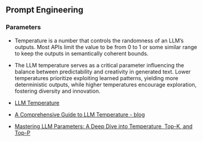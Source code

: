 ## Prompt Engineering

### Parameters 
- Temperature is a number that controls the randomness of an LLM’s outputs. Most APIs limit the value to be from 0 to 1 or some similar range to keep the outputs in semantically coherent bounds.

- The LLM temperature serves as a critical parameter influencing the balance between predictability and creativity in generated text. Lower temperatures prioritize exploiting learned patterns, yielding more deterministic outputs, while higher temperatures encourage exploration, fostering diversity and innovation.

- [LLM Temperature](https://www.hopsworks.ai/dictionary/llm-temperature#:~:text=The%20LLM%20temperature%20serves%20as,exploration%2C%20fostering%20diversity%20and%20innovation.)
- [A Comprehensive Guide to LLM Temperature - blog](https://towardsdatascience.com/a-comprehensive-guide-to-llm-temperature/)
- [Mastering LLM Parameters: A Deep Dive into Temperature, Top-K, and Top-P](https://plainenglish.io/blog/mastering-llm-parameters-a-deep-dive-into-temperature-top-k-and-top-p)